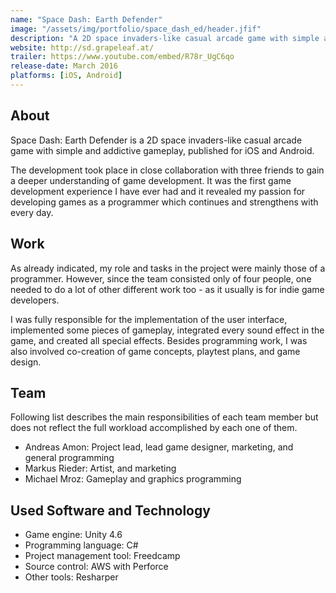 ```yaml
---
name: "Space Dash: Earth Defender"
image: "/assets/img/portfolio/space_dash_ed/header.jfif"
description: "A 2D space invaders-like casual arcade game with simple and addictive gameplay."
website: http://sd.grapeleaf.at/
trailer: https://www.youtube.com/embed/R78r_UgC6qo
release-date: March 2016
platforms: [iOS, Android] 
---
```


## About
Space Dash: Earth Defender is a 2D space invaders-like casual arcade game with simple and addictive gameplay, published for iOS and Android. 

The development took place in close collaboration with three friends to gain a deeper understanding of game development. It was the first game development experience I have ever had and it revealed my passion for developing games as a programmer which continues and strengthens with every day.

## Work
As already indicated, my role and tasks in the project were mainly those of a programmer. However, since the team consisted only of four people, one needed to do a lot of other different work too - as it usually is for indie game developers. 

I was fully responsible for the implementation of the user interface, implemented some pieces of gameplay, integrated every sound effect in the game, and created all special effects. Besides programming work, I was also involved co-creation of game concepts, playtest plans, and game design.

## Team
Following list describes the main responsibilities of each team member but does not reflect the full workload accomplished by each one of them.
- Andreas Amon: Project lead, lead game designer, marketing, and general programming
- Markus Rieder: Artist, and marketing
- Michael Mroz: Gameplay and graphics programming 

## Used Software and Technology
- Game engine: Unity 4.6
- Programming language: C#
- Project management tool: Freedcamp 
- Source control: AWS with Perforce 
- Other tools: Resharper